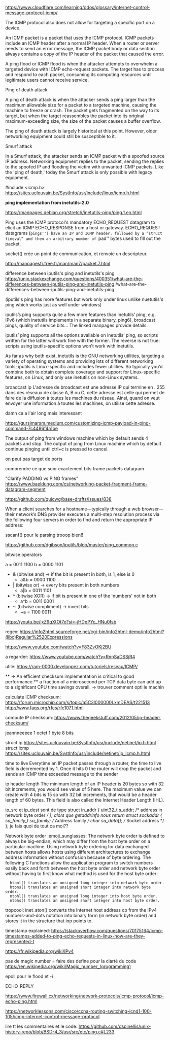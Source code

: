 
https://www.cloudflare.com/learning/ddos/glossary/internet-control-message-protocol-icmp/

The ICMP protocol also does not allow for targeting a specific port on a device.

An ICMP packet is a packet that uses the ICMP protocol. ICMP packets include an ICMP header after a normal IP header. When a router or server needs to send an error message, the ICMP packet body or data section always contains a copy of the IP header of the packet that caused the error.

A ping flood or ICMP flood is when the attacker attempts to overwhelm a targeted device with ICMP echo-request packets. The target has to process and respond to each packet, consuming its computing resources until legitimate users cannot receive service.


Ping of death attack

A ping of death attack is when the attacker sends a ping larger than the maximum allowable size for a packet to a targeted machine, causing the machine to freeze or crash. The packet gets fragmented on the way to its target, but when the target reassembles the packet into its original maximum-exceeding size, the size of the packet causes a buffer overflow.

The ping of death attack is largely historical at this point. However, older networking equipment could still be susceptible to it.

Smurf attack

In a Smurf attack, the attacker sends an ICMP packet with a spoofed source IP address. Networking equipment replies to the packet, sending the replies to the spoofed IP and flooding the victim with unwanted ICMP packets. Like the 'ping of death,' today the Smurf attack is only possible with legacy equipment.

#include <icmp.h>
https://sites.uclouvain.be/SystInfo/usr/include/linux/icmp.h.html

**ping implementation from inetutils-2.0**

https://manpages.debian.org/stretch/inetutils-ping/ping.1.en.html

Ping uses the ICMP protocol's mandatory ECHO_REQUEST datagram to elicit an ICMP ECHO_RESPONSE from a host or gateway. ECHO_REQUEST datagrams (``pings'') have an IP and ICMP header, followed by a “struct timeval” and then an arbitrary number of ``pad'' bytes used to fill out the packet.

socket() crée un point de communication, et renvoie un descripteur.

http://manpagesfr.free.fr/man/man7/packet.7.html


  difference between iputils's ping and inetutils's ping
https://unix.stackexchange.com/questions/400351/what-are-the-differences-between-iputils-ping-and-inetutils-ping
/what-are-the-differences-between-iputils-ping-and-inetutils-ping

(iputils's ping has more features but work only under linux unlike nuetutils's ping which works just as well under windows)

iputils’s ping supports quite a few more features than inetutils’ ping, e.g. IPv6 (which inetutils implements in a separate binary, ping6), broadcast pings, quality of service bits... The linked manpages provide details.

iputils’ ping supports all the options available on inetutils’ ping, so scripts written for the latter will work fine with the former. The reverse is not true: scripts using iputils-specific options won’t work with inetutils.

As far as why both exist, inetutils is the GNU networking utilities, targeting a variety of operating systems and providing lots of different networking tools; iputils is Linux-specific and includes fewer utilities. So typically you’d combine both to obtain complete coverage and support for Linux-specific features, on Linux, and only use inetutils on non-Linux systems.



  broadcast ip 
L'adresse de broadcast est une adresse IP qui termine en . 255 dans des réseaux de classe A, B ou C, cette adresse est celle qui permet de faire de la diffusion à toutes les machines du réseau. Ainsi, quand on veut envoyer une information à toutes les machines, on utilise cette adresse.

  damn ca a l'air long mais interessant

https://gursimarsm.medium.com/customizing-icmp-payload-in-ping-command-7c4486f4a1be

The output of ping from windows machine which by default sends 4 packets and stop.
The output of ping from Linux machine which by default continue pinging until ctrl+c is pressed to cancel.

on peut pas target de ports

comprendre ce que sonr exactement bits frame packets datagram

"Clarify PADDING vs PING frames"
https://www.baeldung.com/cs/networking-packet-fragment-frame-datagram-segment



https://github.com/quicwg/base-drafts/issues/838


When a client searches for a hostname—typically through a web browser—their network’s DNS provider executes a multi-step resolution process via the following four servers in order to find and return the appropriate IP address:



sscanf() pour le parsing trooop bien!!


https://github.com/dgibson/iputils/blob/master/ping_common.c


  bitwise operators

a = 0011 1100
b = 0000 1101

* & (bitwise and)	-> if the bit is present in both, is 1, else is 0
  * a&b = 0000 1100
* | (bitwise or)	-> every bits present in both numbers
  * a|b = 0011 1101
* ^ (bitwise XOR)	-> if bit is present in one of the 'numbers' not in both
  * a^b = 0011 0001
* ⁓ (bitwise compliment) -> invert bits
  * ~a  = 1100 0011

https://youtu.be/jxZ9qXtOt7o?si=-jHDpPYc_HNu0fsb


regex:
https://info2html.sourceforge.net/cgi-bin/info2html-demo/info2html?(libc)Regular%2520Expressions


https://www.youtube.com/watch?v=F83ZvOKj2BU


a regarder: https://www.youtube.com/watch?v=RnpSaDSSjR4

utile:
https://ram-0000.developpez.com/tutoriels/reseau/ICMP/

 ** -> An efficient checksum implementation is critical to good performance.**
  a fraction of a microsecond per TCP data byte can add up to a significant CPU time savings
  overall. 
      -> trouver comment opti le machin

calculate ICMP checksum:
https://forum.microchip.com/s/topic/a5C3l000000LxmDEAS/t221513
http://www.faqs.org/rfcs/rfc1071.html

compute IP checksum:
https://www.thegeekstuff.com/2012/05/ip-header-checksum/

jeannneeeee 1 octet 1 byte 8 bits

struct ip https://sites.uclouvain.be/SystInfo/usr/include/netinet/ip.h.html
struct icmp https://sites.uclouvain.be/SystInfo/usr/include/netinet/ip_icmp.h.html

time to live
Everytime an IP packet passes through a router, the time to live field is decremented by 1. Once it hits 0 the router will drop the packet and sends an ICMP time exceeded message to the sender

ip header length
The minimum length of an IP header is 20 bytes so with 32 bit increments, you would see value of 5 here. The maximum value we can create with 4 bits is 15 so with 32 bit increments, that would be a header length of 60 bytes. This field is also called the Internet Header Length (IHL).

ip_src et ip_dest sont de type
          struct in_addr {
              uint32_t       s_addr;     /* address in network byte order */
          };
    alors que getaddrinfo nous return
                struct sockaddr {
                    sa_family_t     sa_family;      /* Address family */
                    char            sa_data[];      /* Socket address */
                };
      je fais quoi de tout ca moi??

Network byte order :emoji_sunglasses:
  The network byte order is defined to always be big-endian, which may differ from the host byte order on a particular machine. Using network byte ordering for data exchanged between hosts allows hosts using different architectures to exchange address information without confusion because of byte ordering. The following C functions allow the application program to switch numbers easily back and forth between the host byte order and network byte order without having to first know what method is used for the host byte order:

      htonl() translates an unsigned long integer into network byte order.
      htons() translates an unsigned short integer into network byte order.
      ntohl() translates an unsigned long integer into host byte order.
      ntohs() translates an unsigned short integer into host byte order.

tropcool:
inet_aton() converts the Internet host address cp from the IPv4 numbers-and-dots notation into binary form (in network byte order) and stores it in the structure that inp points to. 

timestamp explained:
https://stackoverflow.com/questions/70175164/icmp-timestamps-added-to-ping-echo-requests-in-linux-how-are-they-represented-t



https://fr.wikipedia.org/wiki/IPv4


pas de magic number = faire des define pour la clarté du code
  https://en.wikipedia.org/wiki/Magic_number_(programming)

epoll pour le flood et -i

ECHO_REPLY

https://www.firewall.cx/networking/network-protocols/icmp-protocol/icmp-echo-ping.html

https://networklessons.com/cisco/ccna-routing-switching-icnd1-100-105/icmp-internet-control-message-protocol


lire tt les commentaires et le code:
https://github.com/dspinellis/unix-history-repo/blob/BSD-4_3/usr/src/etc/ping.c#L233